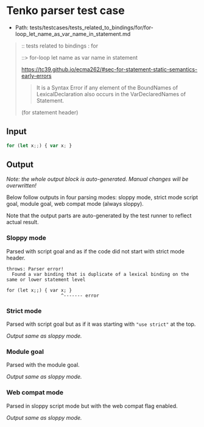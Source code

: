 # Tenko parser test case

- Path: tests/testcases/tests_related_to_bindings/for/for-loop_let_name_as_var_name_in_statement.md

> :: tests related to bindings : for
>
> ::> for-loop let name as var name in statement
>
> https://tc39.github.io/ecma262/#sec-for-statement-static-semantics-early-errors
>
> > It is a Syntax Error if any element of the BoundNames of LexicalDeclaration also occurs in the VarDeclaredNames of Statement.
>
> (for statement header)

## Input


`````js
for (let x;;) { var x; }
`````

## Output

_Note: the whole output block is auto-generated. Manual changes will be overwritten!_

Below follow outputs in four parsing modes: sloppy mode, strict mode script goal, module goal, web compat mode (always sloppy).

Note that the output parts are auto-generated by the test runner to reflect actual result.

### Sloppy mode

Parsed with script goal and as if the code did not start with strict mode header.

`````
throws: Parser error!
  Found a var binding that is duplicate of a lexical binding on the same or lower statement level

for (let x;;) { var x; }
                    ^------- error
`````

### Strict mode

Parsed with script goal but as if it was starting with `"use strict"` at the top.

_Output same as sloppy mode._

### Module goal

Parsed with the module goal.

_Output same as sloppy mode._

### Web compat mode

Parsed in sloppy script mode but with the web compat flag enabled.

_Output same as sloppy mode._
